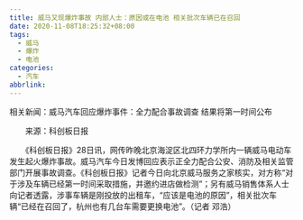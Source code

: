 ```yaml
---
title: 威马又现爆炸事故 内部人士：原因或在电池 相关批次车辆已在召回
date: 2020-11-08T18:25:32+08:00
tags:
  - 威马
  - 爆炸
  - 电池
categories:
  - 汽车
abbrlink:
---
```


相关新闻：威马汽车回应爆炸事件：全力配合事故调查 结果将第一时间公布　　

　　来源：科创板日报　　

　　《科创板日报》28日讯，网传昨晚北京海淀区北四环力学所内一辆威马电动车发生起火爆炸事故。威马汽车今日发博回应表示正全力配合公安、消防及相关监管部门开展事故调查。《科创板日报》记者今日向北京威马服务之家核实，对方称“对于涉及车辆已经第一时间采取措施，并邀约进店做检测”；另有威马销售体系人士向记者透露，涉事车辆是刚投放的出租车，“应该是电池的原因”，相关批次车辆“已经在召回了，杭州也有几台车需要更换电池”。（记者 邓浩）